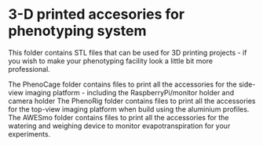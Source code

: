 # 3-D printed accesories for phenotyping system
This folder contains STL files that can be used for 3D printing projects - if you wish to make your phenotyping facility look a little bit more professional. 

The PhenoCage folder contains files to print all the accessories for the side-view imaging platform - including the RaspberryPi/monitor holder and camera holder
The PhenoRig folder contains files to print all the accessories for the top-view imaging platform when build using the aluminium profiles. 
The AWESmo folder contains files to print all the accessories for the watering and weighing device to monitor evapotranspiration for your experiments. 
